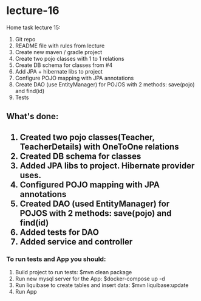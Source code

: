 <h1>lecture-16</h1>

<p>Home task lecture 15:</p>
<ol>
<li>Git repo</li>
<li>README file with rules from lecture</li>
<li>Create new maven / gradle project</li>
<li>Create two pojo classes with 1 to 1 relations</li>
<li>Create DB schema for classes from #4</li>
<li>Add JPA + hibernate libs to project</li>
<li>Configure POJO mapping with JPA annotations</li>
<li>Create DAO (use EntityManager) for POJOS with 2 methods: save(pojo) and find(id)</li>
<li>Tests</li>
</ol>


<h2>What's done:<h2>
<ol>
<li>Created two pojo classes(Teacher, TeacherDetails) with OneToOne relations</li>
<li>Created DB schema for classes</li>
<li>Added JPA libs to project. Hibernate provider uses.</li>
<li>Configured POJO mapping with JPA annotations</li>
<li>Created DAO (used EntityManager) for POJOS with 2 methods: save(pojo) and find(id)</li>
<li>Added tests for DAO</li>
<li>Added service and controller</li>
</ol>

<h3>To run tests and App you should:</h3>
<ol>
<li>Build project to run tests: $mvn clean package</li>
<li>Run new mysql server for the App: $docker-compose up -d</li>
<li>Run liquibase to create tables and insert data: $mvn liquibase:update</li>
<li>Run App</li>
</ol>